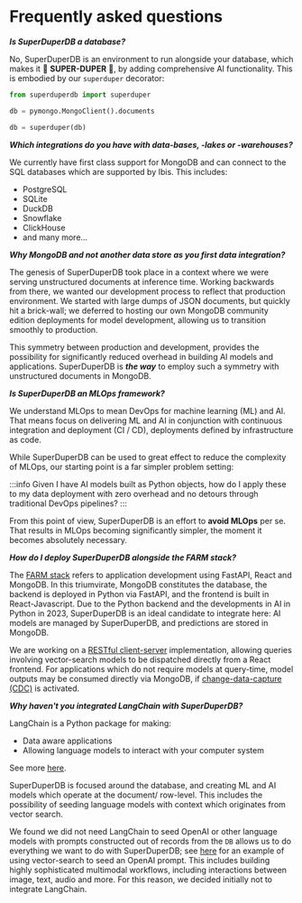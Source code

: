 # Frequently asked questions

***Is SuperDuperDB a database?***

No, SuperDuperDB is an environment to run alongside your database, which makes it 🚀 **SUPER-DUPER** 🚀, by adding comprehensive AI functionality. This is embodied by our `superduper` decorator:

```python
from superduperdb import superduper

db = pymongo.MongoClient().documents

db = superduper(db)
```

***Which integrations do you have with data-bases, -lakes or -warehouses?***

We currently have first class support for MongoDB and can connect to 
the SQL databases which are supported by Ibis. This includes:

- PostgreSQL
- SQLite
- DuckDB
- Snowflake
- ClickHouse
- and many more...

***Why MongoDB and not another data store as you first data integration?***

The genesis of SuperDuperDB took place in a context where we were serving unstructured documents
at inference time. Working backwards from there, we wanted our development process to reflect
that production environment. We started with large dumps of JSON documents, but quickly 
hit a brick-wall; we deferred to hosting our own MongoDB community edition deployments 
for model development, allowing us to transition smoothly to production.

This symmetry between production and development, provides the possibility for significantly 
reduced overhead in building AI models and applications. SuperDuperDB is ***the way***
to employ such a symmetry with unstructured documents in MongoDB.

***Is SuperDuperDB an MLOps framework?***

We understand MLOps to mean DevOps for machine learning (ML) and AI.
That means focus on delivering ML and AI in conjunction with continuous integration and deployment (CI / CD), deployments defined by infrastructure as code. 

While SuperDuperDB can be used to great effect to reduce the complexity of MLOps, our starting point
is a far simpler problem setting:

:::info
Given I have AI models built as Python objects, how do I apply these to my data deployment with
zero overhead and no detours through traditional DevOps pipelines?
:::

From this point of view, SuperDuperDB is an effort to **avoid MLOps** per se. That results in 
MLOps becoming significantly simpler, the moment it becomes absolutely necessary.

***How do I deploy SuperDuperDB alongside the FARM stack?***

The [FARM stack](https://www.mongodb.com/developer/languages/python/farm-stack-fastapi-react-mongodb/)
refers to application development using FastAPI, React and MongoDB. 
In this triumvirate, MongoDB constitutes the database, the backend is deployed in Python
via FastAPI, and the frontend is built in React-Javascript. Due to the Python backend and the developments in AI in Python in 2023, SuperDuperDB is an ideal candidate to integrate here: AI models are managed by SuperDuperDB, and predictions are stored in MongoDB.

We are working on a [RESTful client-server](clientserver) implementation, allowing queries involving vector-search models to be dispatched directly from a React frontend. For applications which do not require
models at query-time, model outputs may be consumed directly via MongoDB, if [change-data-capture (CDC)](CDC) is activated. 

***Why haven't you integrated LangChain with SuperDuperDB?***

LangChain is a Python package for making:

- Data aware applications
- Allowing language models to interact with your computer system

See more [here](https://python.langchain.com/docs/get_started/introduction.html).

SuperDuperDB is focused around the database, and creating ML and AI models which operate
at the document/ row-level. This includes the possibility of seeding language models with 
context which originates from vector search. 

We found we did not need LangChain to seed OpenAI or other language models with prompts constructed out of records
from the `DB` allows us to do everything we want to do with SuperDuperDB; see [here](/docs/use_cases/items/question-the-docs) for an example of using vector-search to seed an OpenAI prompt.
This includes building highly sophisticated multimodal workflows, including interactions
between image, text, audio and more. For this reason, we decided initially not 
to integrate LangChain.
